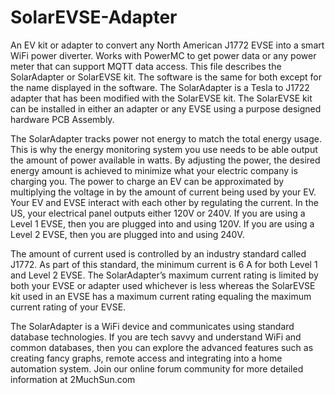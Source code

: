 # SolarEVSE-Adapter
An EV kit or adapter to convert any North American J1772 EVSE into a smart WiFi power diverter.  Works with PowerMC to get power data or any power meter that can support MQTT data access.
This file describes the SolarAdapter or SolarEVSE kit.  The software is the same for both except for the name displayed in the software.  The SolarAdapter is a Tesla to J1722 adapter that has been modified with the SolarEVSE kit.  The SolarEVSE kit can be installed in either an adapter or any EVSE using a purpose designed hardware PCB Assembly.

The SolarAdapter tracks power not energy to match the total energy usage.  This is why the energy monitoring system you use needs to be able output the amount of power available in watts.  By adjusting the power, the desired energy amount is achieved to minimize what your electric company is charging you.  The power to charge an EV can be approximated by multiplying the voltage in by the amount of current being used by your EV.  Your EV and EVSE interact with each other by regulating the current.  In the US, your electrical panel outputs either 120V or 240V.  If you are using a Level 1 EVSE, then you are plugged into and using 120V.  If you are using a Level 2 EVSE, then you are plugged into and using 240V. 

The amount of current used is controlled by an industry standard called J1772.  As part of this standard, the minimum current is 6 A for both Level 1 and Level 2 EVSE.  The SolarAdapter’s maximum current rating is limited by both your EVSE or adapter used whichever is less whereas the SolarEVSE kit used in an EVSE has a maximum current rating equaling the maximum current rating of your EVSE.

The SolarAdapter is a WiFi device and communicates using standard database technologies.  If you are tech savvy and understand WiFi and common databases, then you can explore the advanced features such as creating fancy graphs, remote access and integrating into a home automation system.  Join our online forum community for more detailed information at 2MuchSun.com
